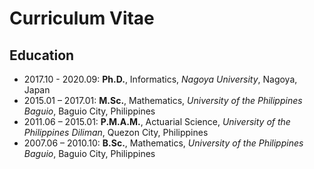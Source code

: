 # Curriculum Vitae
## Education
- 2017.10 - 2020.09:	**Ph.D.**, Informatics, *Nagoya University*, Nagoya, Japan 
- 2015.01 – 2017.01:	**M.Sc.**, Mathematics, *University of the Philippines Baguio*, Baguio City, Philippines
- 2011.06 – 2015.01:	**P.M.A.M.**, Actuarial Science, *University of the Philippines Diliman*, Quezon City, Philippines
- 2007.06 – 2010.10:	**B.Sc.**, Mathematics, *University of the Philippines Baguio*, Baguio City, Philippines

